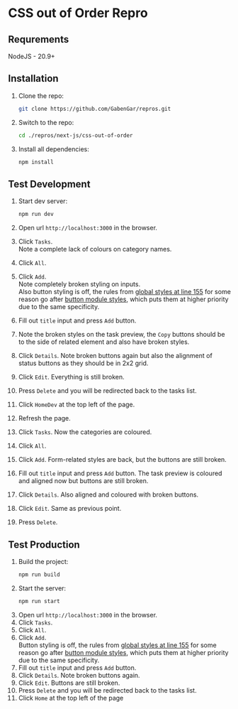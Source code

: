 # CSS out of Order Repro

## Requrements

NodeJS - 20.9+

## Installation

1. Clone the repo:

   ```sh
   git clone https://github.com/GabenGar/repros.git
   ```

2. Switch to the repo:

   ```sh
   cd ./repros/next-js/css-out-of-order
   ```

3. Install all dependencies:

   ```sh
   npm install
   ```

## Test Development

1. Start dev server:

   ```sh
   npm run dev
   ```

2. Open url `http://localhost:3000` in the browser.
3. Click `Tasks`.<br>
   Note a complete lack of colours on category names.
4. Click `All`.
5. Click `Add`.<br>
   Note completely broken styling on inputs.<br>
   Also button styling is off, the rules from [global styles at line 155](./apps/frontend/src/styles/global.scss)
   for some reason go after [button module styles](./apps/frontend/src/components/button/base.module.scss),
   which puts them at higher priority due to the same specificity.
6. Fill out `title` input and press `Add` button.
7. Note the broken styles on the task preview, the `Copy` buttons should be
   to the side of related element and also have broken styles.
8. Click `Details`.
   Note broken buttons again but also the alignment of status buttons as they should be in 2x2 grid.
9. Click `Edit`.
   Everything is still broken.
10. Press `Delete` and you will be redirected back to the tasks list.
11. Click `HomeDev` at the top left of the page.
12. Refresh the page.
13. Click `Tasks`.
    Now the categories are coloured.
14. Click `All`.
15. Click `Add`.
    Form-related styles are back, but the buttons are still broken.
16. Fill out `title` input and press `Add` button.
    The task preview is coloured and aligned now but buttons are still broken.
17. Click `Details`.
    Also aligned and coloured with broken buttons.
18. Click `Edit`.
    Same as previous point.
19. Press `Delete`.

## Test Production

1.  Build the project:
    ```sh
    npm run build
    ```
2.  Start the server:
    ```sh
    npm run start
    ```
3. Open url `http://localhost:3000` in the browser.
4. Click `Tasks`.<br>
5. Click `All`.
6. Click `Add`.<br>
   Button styling is off, the rules from [global styles at line 155](./apps/frontend/src/styles/global.scss)
   for some reason go after [button module styles](./apps/frontend/src/components/button/base.module.scss),
   which puts them at higher priority due to the same specificity.
7. Fill out `title` input and press `Add` button.
8. Click `Details`.
   Note broken buttons again.
9. Click `Edit`.
   Buttons are still broken.
10. Press `Delete` and you will be redirected back to the tasks list.
11. Click `Home` at the top left of the page
